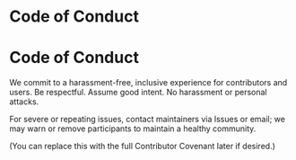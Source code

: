 # Code of Conduct
# Code of Conduct



We commit to a harassment-free, inclusive experience for contributors and users.
Be respectful. Assume good intent. No harassment or personal attacks.

For severe or repeating issues, contact maintainers via Issues or email;
we may warn or remove participants to maintain a healthy community.

(You can replace this with the full Contributor Covenant later if desired.)
